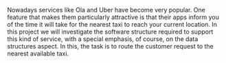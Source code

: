 Nowadays services like Ola and Uber have become very popular. One feature that makes them particularly attractive is that their apps inform you of the time it will take for the nearest taxi to reach your current location. In this project we will investigate the software structure required to support this kind of service, with a special emphasis, of course, on the data structures aspect. In this, the task is to route the customer request to the nearest available taxi.

